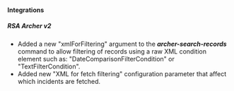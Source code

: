 
#### Integrations

##### RSA Archer v2

- Added a new "xmlForFiltering" argument to the ***archer-search-records*** command to allow filtering of records using a raw XML condition element such as: "DateComparisonFilterCondition" or "TextFilterCondition".
- Added new "XML for fetch filtering" configuration parameter that affect which incidents are fetched.
